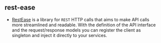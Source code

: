 ## rest-ease
* [RestEase](https://github.com/canton7/restease) is a library for `REST` HTTP calls that aims to make API calls more streamlined and readable. With the definition of the API interface and the request/response models you can register the client as singleton and inject it directly to your services.

